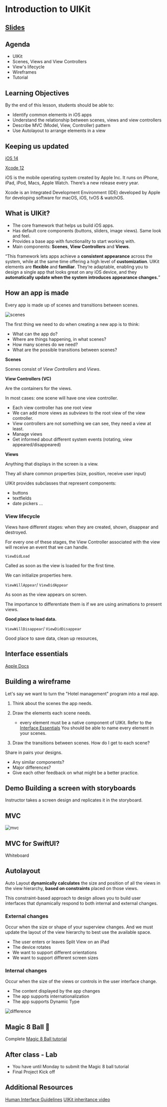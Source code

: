 <!-- Run this slideshow via the following command: -->
<!-- reveal-md README.md -w -->


<!-- .slide: class="header" -->
# Introduction to UIKit

## [Slides](https://make-school-courses.github.io/MOB-1.1-Introduction-to-Swift/Slides/11-Intro-to-UIKit/README.html ':ignore')

<!-- > -->

## Agenda

- UIKit
- Scenes, Views and View Controllers
- View's lifecycle
- Wireframes
- Tutorial

<!-- > -->

## Learning Objectives

By the end of this lesson, students should be able to:

- Identify common elements in iOS apps
- Understand the relationship between scenes, views and view controllers
- Describe MVC (Model, View, Controller) pattern
- Use Autolayout to arrange elements in a view

<!-- > -->

## Keeping us updated


[iOS 14](https://www.apple.com/ios/ios-14/)

[Xcode 12](https://developer.apple.com/xcode/)

<aside class="notes">
iOS is the mobile operating system created by Apple Inc. It runs on iPhone, iPad, iPod, Macs, Apple Watch. There’s a new release every year.

Xcode is an Integrated Development Environment (IDE) developed by Apple for developing software for macOS, iOS, tvOS & watchOS.
</aside>

<!-- > -->

## What is UIKit?

- The core framework that helps us build iOS apps.
- Has default core components (buttons, sliders, image views). Same look and feel.
- Provides a base app with functionality to start working with.
- Main components: **Scenes**, **View Controllers** and **Views**.

<!-- v -->

“This framework lets apps achieve a **consistent appearance** across the system, while at the same time offering a high level of **customization**. UIKit elements are **flexible** and **familiar**. They’re adaptable, enabling you to design a single app that looks great on any iOS device, and they **automatically update when the system introduces appearance changes.**”

<!-- > -->

## How an app is made

Every app is made up of scenes and transitions between scenes.

![scenes](assets/scenes.png)

<!-- v -->

The first thing we need to do when creating a new app is to think:

- What can the app do?
- Where are things happening, in what scenes?
- How many scenes do we need?
- What are the possible transitions between scenes?

<!-- > -->

**Scenes**

Scenes consist of *View Controllers* and *Views*.

<!-- > -->

**View Controllers (VC)**

Are the containers for the views.

In most cases: one scene will have one view controller.

- Each view controller has one root view
- We can add more views as *subviews* to the root view of the view controller.
- View controllers are not something we can see, they need a view at least.
- Manage views
- Get informed about different system events (rotating, view appeared/disappeared)

<!-- > -->

**Views**

Anything that displays in the screen is a view.

They all share common properties (size, position, receive user input)

UIKit provides subclasses that represent components:
  - buttons
  - textfields
  - date pickers ...

<!-- v -->

### View lifecycle

Views have different stages: when they are created, shown, disappear and destroyed.

For every one of these stages, the View Controller associated with the view will receive an event that we can handle.

<!-- v -->

`ViewDidLoad`

Called as soon as the view is loaded for the first time.

We can initialize properties here.

<!-- v -->

`ViewWillAppear`/ `ViewDidAppear`

As soon as the view appears on screen.

The importance to differentiate them is if we are using animations to present views.

**Good place to load data.**

<!-- v -->

`ViewWillDisappear`/ `ViewDidDisappear`

Good place to save data, clean up resources,

<!-- > -->

## Interface essentials

[Apple Docs](https://developer.apple.com/design/human-interface-guidelines/ios/overview/interface-essentials/)

<!-- > -->

## Building a wireframe

Let's say we want to turn the "Hotel management" program into a real app.

1. Think about the scenes the app needs.

2. Draw the elements each scene needs.
    - every element must be a native component of UIKit. Refer to the [Interface Essentials](https://developer.apple.com/design/human-interface-guidelines/ios/overview/interface-essentials/) You should be able to name every element in your scenes.

3. Draw the transitions between scenes. How do I get to each scene?

<!-- v -->

Share in pairs your designs.

- Any similar components?
- Major differences?
- Give each other feedback on what might be a better practice.

<!-- v -->

## Demo Building a screen with storyboards

Instructor takes a screen design and replicates it in the storyboard.

<!-- v -->

## MVC

![mvc](assets/mvc.png)

<!-- > -->

## MVC for SwiftUI?

Whiteboard

<!-- > -->

## Autolayout

Auto Layout **dynamically calculates** the size and position of all the views in the view hierarchy, **based on constraints** placed on those views.

This constraint-based approach to design allows you to build user interfaces that dynamically respond to both internal and external changes.

<!-- v -->

### External changes
Occur when the size or shape of your superview changes. And we must update the layout of the view hierarchy to best use the available space.

- The user enters or leaves Split View on an iPad
- The device rotates
- We want to support different orientations
- We want to support different screen sizes

<!-- v -->

### Internal changes

Occur when the size of the views or controls in the user interface change.

- The content displayed by the app changes
- The app supports internationalization
- The app supports Dynamic Type

<!-- v -->

![difference](assets/framevsconstraint.png)

<!-- v -->

## Magic 8 Ball 🎱

Complete [Magic 8 Ball tutorial](https://www.makeschool.com/academy/track/learn-how-to-build-apps--magic-8-ball)

<!-- > -->

## After class - Lab

- You have until Monday to submit the Magic 8 ball tutorial
- Final Project Kick off

<!-- v -->

## Additional Resources

[Human Interface Guidelines](https://developer.apple.com/design/human-interface-guidelines/ios/overview/interface-essentials/)
[UIKit inheritance video](https://www.youtube.com/watch?v=DFsENma-PAk)
